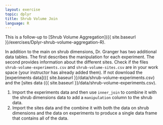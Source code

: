 ```yaml
---
layout: exercise
topic: dplyr
title: Shrub Volume Join
language: R
---
```


This is a follow-up to [Shrub Volume Aggregation]({{ site.baseurl }}/exercises/Dplyr-shrub-volume-aggregation-R).

In addition to the main on shrub dimensions, Dr. Granger has two additional data tables.
The first describes the manipulation for each experiment.
The second provides information about the different sites.
Check if the files `shrub-volume-experiments.csv` and `shrub-volume-sites.csv` are in your work space (your instructor has already added them).
If not download the [experiments data]({{ site.baseurl }}/data/shrub-volume-experiments.csv) and the [sites data ({{ site.baseurl }}/data/shrub-volume-experiments.csv).

1. Import the experiments data and then use `inner_join` to combine it with the shrub dimensions data to add a `manipulation` column to the shrub data.
2. Import the sites data and the combine it with both the data on shrub dimensions and the data on experiments to produce a single data frame that contains all of the data.
